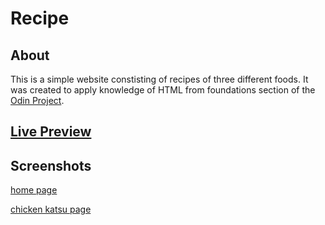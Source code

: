 # Recipe

## About

This is a simple website constisting of recipes of three different foods. It was created to apply knowledge of HTML from foundations section of the [Odin Project](https://www.theodinproject.com/lessons/foundations-recipes).

## [Live Preview](https://magn3tism.github.io/recipe/)

## Screenshots

[home page](./.screenshots/home.png?raw=true)

[chicken katsu page](./.screenshots/katsu.png?raw=true)
